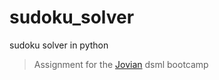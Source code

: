 # sudoku_solver
sudoku solver in python
> Assignment for the [Jovian](https://www.dsmlbootcamp.com) dsml bootcamp
